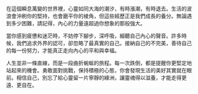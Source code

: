 在這個瞬息萬變的世界裡，心靈如同大海的潮汐，有時漲潮，有時退去。生活的波浪會沖刷你的堅持，也會磨平你的棱角，但這些經歷正是我們成長的養分。無論遇到多少困難，請記得，內心的力量遠超過你想象的那般強大。

當你感到疲憊和迷茫時，不妨停下腳步，深呼吸，細聽自己內心的聲音。許多時候，我們追求外界的認可，卻忽略了最真實的自己。接納自己的不完美，善待自己的每一份努力，才能真正走向內心的平和與幸福。

人生並非一條直線，而是一段曲折蜿蜒的旅程。每一次跌倒，都是提醒你更堅定地站起來的機會。勇敢面對挑戰，保持積極的心態，你會發現生活的美好其實就在眼前。相信自己，別忘了給心靈留一片寧靜的綠洲，讓靈魂得以滋養，才能走得更遠、更自在。